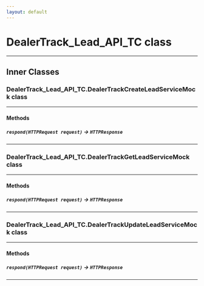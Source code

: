 ```yaml
---
layout: default
---
```

# DealerTrack_Lead_API_TC class
---
## Inner Classes

### DealerTrack_Lead_API_TC.DealerTrackCreateLeadServiceMock class
---
#### Methods
##### `respond(HTTPRequest request)` → `HTTPResponse`
---
### DealerTrack_Lead_API_TC.DealerTrackGetLeadServiceMock class
---
#### Methods
##### `respond(HTTPRequest request)` → `HTTPResponse`
---
### DealerTrack_Lead_API_TC.DealerTrackUpdateLeadServiceMock class
---
#### Methods
##### `respond(HTTPRequest request)` → `HTTPResponse`
---
